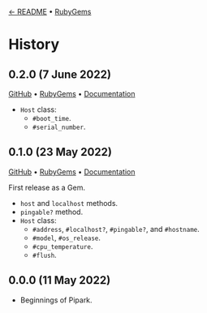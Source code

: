 [← README](README.md) • [RubyGems](https://rubygems.org/gems/pipark/versions)

# History

## 0.2.0 (7 June 2022)
[GitHub](https://github.com/lllisteu/pipark/releases/tag/v0.2.0) • [RubyGems](https://rubygems.org/gems/pipark/versions/0.2.0) • [Documentation](https://www.rubydoc.info/gems/pipark/0.2.0)

* `Host` class:
    * `#boot_time`.
    * `#serial_number`.

## 0.1.0 (23 May 2022)
[GitHub](https://github.com/lllisteu/pipark/releases/tag/v0.1.0) • [RubyGems](https://rubygems.org/gems/pipark/versions/0.1.0) • [Documentation](https://www.rubydoc.info/gems/pipark/0.1.0)

First release as a Gem.

* `host` and `localhost` methods.
* `pingable?` method.
* `Host` class:
    * `#address`, `#localhost?`, `#pingable?`, and `#hostname`.
    * `#model`, `#os_release`.
    * `#cpu_temperature`.
    * `#flush`.

## 0.0.0 (11 May 2022)

 * Beginnings of Pipark.

